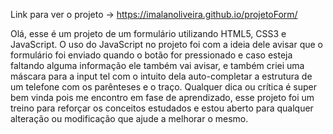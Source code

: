 Link para ver o projeto ->  https://imalanoliveira.github.io/projetoForm/

Olá, esse é um projeto de um formulário utilizando HTML5, CSS3 e JavaScript. O uso do JavaScript no projeto foi com a ideia dele avisar que o formulário foi enviado quando o botão for pressionado e caso esteja faltando alguma informação ele também vai avisar, e também criei uma máscara para a input tel com o intuito dela auto-completar a estrutura de um telefone com os parênteses e o traço.
Qualquer dica ou crítica é super bem vinda pois me encontro em fase de aprendizado, esse projeto foi um treino
para reforçar os conceitos estudados e estou aberto para qualquer alteração ou modificação que ajude a melhorar o mesmo.
